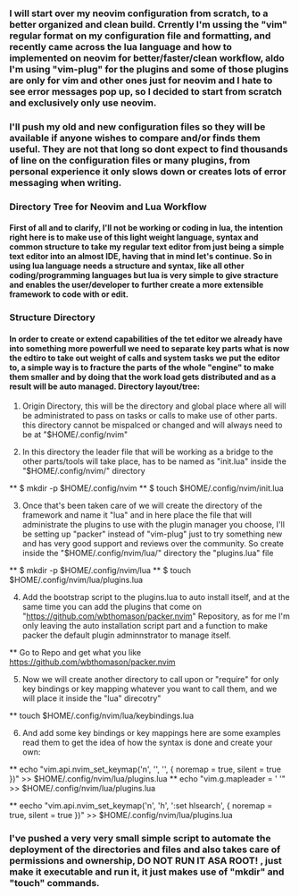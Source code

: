 ### I will start over my neovim configuration from scratch, to a better organized and clean build. Crrently I'm ussing the "vim" regular format on my configuration file and formatting, and recently came across the lua language and how to implemented on neovim for better/faster/clean workflow, aldo I'm using "vim-plug" for the plugins and some of those plugins are only for vim and other ones just for neovim and I hate to see error messages pop up, so I decided to start from scratch and exclusively only use neovim.

### I'll push my old and new configuration files so they will be available if anyone wishes to compare and/or finds them useful. They are not that long so dont expect to find thousands of line on the configuration files or many plugins, from personal experience it only slows down or creates lots of error messaging when writing.

### Directory Tree for Neovim and Lua Workflow

#### First of all and to clarify, I'll not be working or coding in lua, the intention right here is to make use of this light weight language, syntax and common structure to take my regular text editor from just being a simple text editor into an almost IDE, having that in mind let's continue. So in using lua language needs a structure and syntax, like all other coding/programming languages but lua is very simple to give stracture and enables the user/developer to further create a more extensible framework to code with or edit.

### Structure Directory

#### In order to create or extend capabilities of the tet editor we already have into something more powerfull we need to separate key parts what is now the edtiro to take out weight of calls and system tasks we put the editor to, a simple way is to fracture the parts of the whole "engine" to make them smaller and by doing that the work load gets distributed and as a result will be auto managed. Directory  layout/tree:

1. Origin Directory, this will be the directory and global place where all will be administrated to pass on tasks or calls to make use of other parts. this directory cannot be mispalced or changed and will always need to be at "$HOME/.config/nvim"

2. In this directory the leader file that will be working as a bridge to the other parts/tools will take place, has to be named as "init.lua" inside the "$HOME/.config/nvim/" directory

** $ mkdir -p $HOME/.config/nvim
** $ touch $HOME/.config/nvim/init.lua

3. Once that's been taken care of we will create the directory of the framework and name it "lua" and in here place the file that will administrate the plugins to use with the plugin manager you choose, I'll be setting up "packer" instead of "vim-plug" just to try something new and has very good support and reviews over the community. So create inside the "$HOME/.config/nvim/lua/" directory the "plugins.lua" file

**  $ mkdir -p $HOME/.config/nvim/lua
**  $ touch $HOME/.config/nvim/lua/plugins.lua

4. Add the bootstrap script to the plugins.lua to auto install itself, and at the same time you can add the plugins that come on "https://github.com/wbthomason/packer.nvim" Repository, as for me I'm only leaving the auto installation script part and a function to make packer the default plugin adminnstrator to manage itself.

** Go to Repo and get what you like  https://github.com/wbthomason/packer.nvim

5. Now we will create another directory to call upon or "require" for only key bindings or key mapping whatever you want to call them, and we will place it inside the "lua" direcotry"

** touch $HOME/.config/nvim/lua/keybindings.lua

6. And add some key bindings or key mappings here are some examples read them to get the idea of how the syntax is done and create your own:

** echo "vim.api.nvim_set_keymap('n', '<Space>', '<NOP>', { noremap = true, silent = true })" >> $HOME/.config/nvim/lua/plugins.lua
** echo "vim.g.mapleader = ' '" >> $HOME/.config/nvim/lua/plugins.lua

** eecho "vim.api.nvim_set_keymap('n', '<Leader>h', ':set hlsearch<CR>', { noremap = true, silent = true })" >> $HOME/.config/nvim/lua/plugins.lua

### I've pushed a very very small simple script to automate the deployment of the directories and files and also takes care of permissions and ownership, DO NOT RUN IT ASA ROOT! , just make it executable and run it, it just makes use of "mkdir" and "touch" commands.
